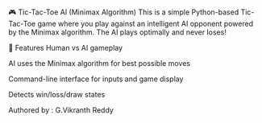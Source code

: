 🎮 Tic-Tac-Toe AI (Minimax Algorithm)
This is a simple Python-based Tic-Tac-Toe game where you play against an intelligent AI opponent powered by the Minimax algorithm. The AI plays optimally and never loses!

🤖 Features
Human vs AI gameplay

AI uses the Minimax algorithm for best possible moves

Command-line interface for inputs and game display

Detects win/loss/draw states

Authored by : G.Vikranth Reddy
